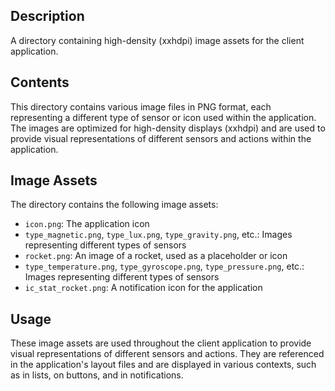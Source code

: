 ## Description

A directory containing high-density (xxhdpi) image assets for the client application.


## Contents

This directory contains various image files in PNG format, each representing a different type of sensor or icon used within the application. The images are optimized for high-density displays (xxhdpi) and are used to provide visual representations of different sensors and actions within the application.


## Image Assets

The directory contains the following image assets:

* `icon.png`: The application icon
* `type_magnetic.png`, `type_lux.png`, `type_gravity.png`, etc.: Images representing different types of sensors
* `rocket.png`: An image of a rocket, used as a placeholder or icon
* `type_temperature.png`, `type_gyroscope.png`, `type_pressure.png`, etc.: Images representing different types of sensors
* `ic_stat_rocket.png`: A notification icon for the application


## Usage

These image assets are used throughout the client application to provide visual representations of different sensors and actions. They are referenced in the application's layout files and are displayed in various contexts, such as in lists, on buttons, and in notifications.



